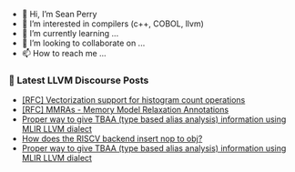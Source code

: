 - 👋 Hi, I’m Sean Perry
- 👀 I’m interested in compilers (c++, COBOL, llvm)
- 🌱 I’m currently learning ...
- 💞️ I’m looking to collaborate on ...
- 📫 How to reach me ...

<!---
s66perry/s66perry is a ✨ special ✨ repository because its `README.md` (this file) appears on your GitHub profile.
You can click the Preview link to take a look at your changes.
--->
### 📕 Latest LLVM Discourse Posts

<!-- DISCOURSE-LLVM:START -->
- [[RFC] Vectorization support for histogram count operations](https://discourse.llvm.org/t/rfc-vectorization-support-for-histogram-count-operations/74788#post_7)
- [[RFC] MMRAs - Memory Model Relaxation Annotations](https://discourse.llvm.org/t/rfc-mmras-memory-model-relaxation-annotations/76361#post_8)
- [Proper way to give TBAA &lpar;type based alias analysis&rpar; information using MLIR LLVM dialect](https://discourse.llvm.org/t/proper-way-to-give-tbaa-type-based-alias-analysis-information-using-mlir-llvm-dialect/78436#post_9)
- [How does the RISCV backend insert nop to obj?](https://discourse.llvm.org/t/how-does-the-riscv-backend-insert-nop-to-obj/78453#post_2)
- [Proper way to give TBAA &lpar;type based alias analysis&rpar; information using MLIR LLVM dialect](https://discourse.llvm.org/t/proper-way-to-give-tbaa-type-based-alias-analysis-information-using-mlir-llvm-dialect/78436#post_8)
<!-- DISCOURSE-LLVM:END -->
